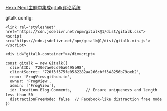 [Hexo NexT主题中集成gitalk评论系统](https://asdfv1929.github.io/2018/01/20/gitalk/)

gitalk config:
```
<link rel="stylesheet" href="https://cdn.jsdelivr.net/npm/gitalk@1/dist/gitalk.css">
<script src="https://cdn.jsdelivr.net/npm/gitalk@1/dist/gitalk.min.js"></script>
  
<div id="gitalk-container"></div>cript>

const gitalk = new Gitalk({
  clientID: '720e7ae0cd96a6495b98',
  clientSecret: '720f3f575fe0562282aa266cbff348256b79ceb2',
  repo: 'FrogView.github.io',
  owner: 'FrogView',
  admin: ['FrogView'],
  id: location.Blog.Comments,      // Ensure uniqueness and length less than 50
  distractionFreeMode: false  // Facebook-like distraction free mode
})
```
